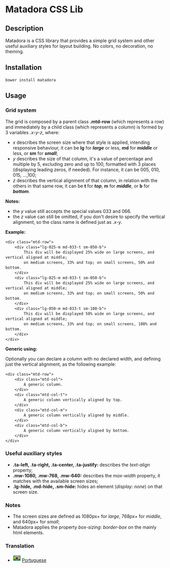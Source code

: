 # Matadora CSS Lib

## Description

Matadora is a CSS library that provides a simple grid system and other useful auxiliary styles for layout building. No colors, no decoration, no theming.

## Installation

```
bower install matadora
```

## Usage

### Grid system

The grid is composed by a parent class **.mtd-row** (which represents a row) and immediately by a child class (which represents a column) is formed by 3 variables _.x-y-z_, where:
- _x_ describes the screen size where that style is applied, intending responsive behaviour, it can be **lg** for **_large_** or less, **md** for **_middle_** or less, or **sm** for **_small_**;
- _y_ describes the size of that column, it's a value of percentage and multiple by 5, excluding zero and up to 100, formatted with 3 places (displaying leading zeros, if needed). For instance, it can be 005, 010, 015, ...,100;
- _z_ describes the vertical alignment of that column, in relation with the others in that same row, it can be **t** for **_top_**, **m** for **_middle_**, or **b** for **_bottom_**.

**Notes:**

- the _y_ value still accepts the special values 033 and 066.
- the _z_ value can still be omitted, if you don't desire to specify the vertical alignment, so the class name is defined just as _.x-y_.

**Example:**

```
<div class="mtd-row">
	<div class="lg-025-m md-033-t sm-050-b">
		This div will be displayed 25% wide on large screens, and vertical aligned at middle;
		on medium screens, 33% and top; on small screens, 50% and bottom.
	</div>
	<div class="lg-025-m md-033-t sm-050-b">
		This div will be displayed 25% wide on large screens, and vertical aligned at middle;
		on medium screens, 33% and top; on small screens, 50% and bottom.
	</div>
	<div class="lg-050-m md-033-t sm-100-b">
		This div will be displayed 50% wide on large screens, and vertical aligned at middle;
		on medium screens, 33% and top; on small screens, 100% and bottom.
	</div>
</div>
```

**Generic using:**

Optionally you can declare a column with no declared width, and defining just the vertical alignment, as the following example:

```
<div class="mtd-row">
	<div class="mtd-col">
		A generic column.
	</div>
	<div class="mtd-col-t">
		A generic column vertically aligned by top.
	</div>
	<div class="mtd-col-m">
		A generic column vertically aligned by middle.
	</div>
	<div class="mtd-col-b">
		A generic column vertically aligned by bottom.
	</div>
</div>
```

### Useful auxiliary styles

- **.ta-left, .ta-right, .ta-center, .ta-justify:** describes the _text-align_ property;
- **.mw-1080, .mw-768, .mw-640:** describes the _max-width_ property, it matches with the available screen sizes;
- **.lg-hide, .md-hide, .sm-hide:** hides an element (_display: none_) on that screen size.

### Notes

- The screen sizes are defined as 1080px+ for _large_, 768px+ for _middle_, and 640px+ for _small_;
- Matadora applies the property _box-sizing: border-box_ on the mainly html elements.

### Translation

- ![PT-BR](https://raw.githubusercontent.com/gosquared/flags/master/flags/flags/shiny/24/Brazil.png) [Portuguese](tree/master/docs-translation/ptbr) 